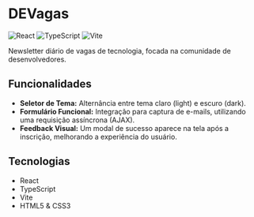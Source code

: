 # DEVagas

![React](https://img.shields.io/badge/react-%2320232a.svg?style=for-the-badge&logo=react&logoColor=%2361DAFB)
![TypeScript](https://img.shields.io/badge/typescript-%23007ACC.svg?style=for-the-badge&logo=typescript&logoColor=white)
![Vite](https://img.shields.io/badge/vite-%23646CFF.svg?style=for-the-badge&logo=vite&logoColor=white)

Newsletter diário de vagas de tecnologia, focada na comunidade de desenvolvedores.

## Funcionalidades

- **Seletor de Tema:** Alternância entre tema claro (light) e escuro (dark).
- **Formulário Funcional:** Integração para captura de e-mails, utilizando uma requisição assíncrona (AJAX).
- **Feedback Visual:** Um modal de sucesso aparece na tela após a inscrição, melhorando a experiência do usuário.

## Tecnologias

- React
- TypeScript
- Vite
- HTML5 & CSS3